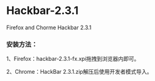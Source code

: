# Hackbar-2.3.1
Firefox and Chorme Hackbar 2.3.1

### 安装方法：
1、Firefox：hackbar-2.3.1-fx.xpi拖拽到浏览器内即可。

2、Chrome：HackBar 2.3.1.zip解压后使用开发者模式导入。
